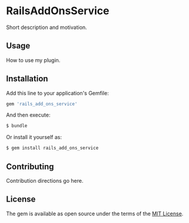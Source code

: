 # RailsAddOnsService
Short description and motivation.

## Usage
How to use my plugin.

## Installation
Add this line to your application's Gemfile:

```ruby
gem 'rails_add_ons_service'
```

And then execute:
```bash
$ bundle
```

Or install it yourself as:
```bash
$ gem install rails_add_ons_service
```

## Contributing
Contribution directions go here.

## License
The gem is available as open source under the terms of the [MIT License](http://opensource.org/licenses/MIT).
